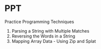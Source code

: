# PPT
Practice Programming Techniques

1. Parsing a String with Multiple Matches
2. Reversing the Words in a String
3. Mapping Array Data - Using Zip and Splat